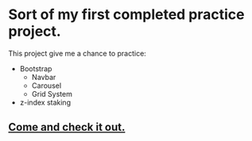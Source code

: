 # Sort of my first completed practice project.

This project give me a chance to practice:

* Bootstrap 
  - Navbar
  - Carousel
  - Grid System
* z-index staking

## [Come and check it out.](https://tindog-offcial.netlify.app/)
